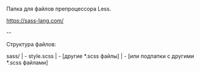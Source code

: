 Папка для файлов препроцессора Less.

https://sass-lang.com/

--

Структура файлов:

sass/
| - style.scss
| - [другие *.scss файлы]
| - [или подпапки с другими *.scss файлами]
